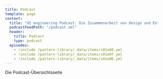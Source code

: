 ```yaml
---
title: Podcast
template: page
context:
  title: "UI engineering Podcast: Die Zusammenarbeit von Design und Entwicklung"
  podcastFeedPath: "/podcast.xml"
  header:
    title: Podcast
    type: podcast
  episodes:
    - !include /pattern-library/_data/items/s01e08.yml
    - !include /pattern-library/_data/items/s01e07.yml
    - !include /pattern-library/_data/items/s01e06.yml
---
```

Die Podcast-Übersichtsseite
